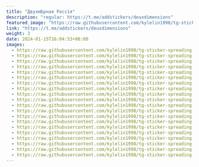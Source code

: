 ```yaml
---
title: "Двухмѣрная Россія"
description: "regular: https://t.me/addstickers/deuxdimensions"
featured_image: "https://raw.githubusercontent.com/kylelin1998/tg-sticker-spreading-worldwide-images/main/img/edd4dfae-4166-4ca0-ba65-84e15702b5d5.jpg"
link: "https://t.me/addstickers/deuxdimensions"
weight: 3
date: 2024-01-15T16:04:53+08:00
images:
  - https://raw.githubusercontent.com/kylelin1998/tg-sticker-spreading-worldwide-images/main/img/edd4dfae-4166-4ca0-ba65-84e15702b5d5.jpg
  - https://raw.githubusercontent.com/kylelin1998/tg-sticker-spreading-worldwide-images/main/img/21aba8fa-8cfc-4a7c-a312-8824d6e6e562.jpg
  - https://raw.githubusercontent.com/kylelin1998/tg-sticker-spreading-worldwide-images/main/img/853ec865-93df-44ae-8920-62df8a9affe3.jpg
  - https://raw.githubusercontent.com/kylelin1998/tg-sticker-spreading-worldwide-images/main/img/e34d7351-6df6-4d6a-89d1-e1a873ef7ed0.jpg
  - https://raw.githubusercontent.com/kylelin1998/tg-sticker-spreading-worldwide-images/main/img/602d332a-60d6-404f-927c-3f6be1789b5f.jpg
  - https://raw.githubusercontent.com/kylelin1998/tg-sticker-spreading-worldwide-images/main/img/ab407e32-7d66-4554-9178-fb672a1bb57b.jpg
  - https://raw.githubusercontent.com/kylelin1998/tg-sticker-spreading-worldwide-images/main/img/dabcc5d4-8445-4290-9952-e2e37f02a85f.jpg
  - https://raw.githubusercontent.com/kylelin1998/tg-sticker-spreading-worldwide-images/main/img/557b4ab4-f96b-4a3c-b1aa-a123677c4c6d.jpg
  - https://raw.githubusercontent.com/kylelin1998/tg-sticker-spreading-worldwide-images/main/img/fc14a783-7841-4ecb-95e8-7412ae285834.jpg
  - https://raw.githubusercontent.com/kylelin1998/tg-sticker-spreading-worldwide-images/main/img/3087c3e4-5906-43cb-bff3-112d68ef0f74.jpg
  - https://raw.githubusercontent.com/kylelin1998/tg-sticker-spreading-worldwide-images/main/img/ffed2897-24e2-4512-a5c9-ad23a8a1dc5c.jpg
  - https://raw.githubusercontent.com/kylelin1998/tg-sticker-spreading-worldwide-images/main/img/93df748a-15fd-4773-8b99-7abf8217864f.jpg
  - https://raw.githubusercontent.com/kylelin1998/tg-sticker-spreading-worldwide-images/main/img/127b5c85-f339-4b26-93b1-bb2a1b408440.jpg
  - https://raw.githubusercontent.com/kylelin1998/tg-sticker-spreading-worldwide-images/main/img/ead1aa26-0b4e-448e-840d-b1ea08fe890b.jpg
  - https://raw.githubusercontent.com/kylelin1998/tg-sticker-spreading-worldwide-images/main/img/98b5a116-3d55-4f5a-a479-19baba5addc0.jpg
  - https://raw.githubusercontent.com/kylelin1998/tg-sticker-spreading-worldwide-images/main/img/137f7806-ffe9-43b5-bb03-68c891b265f4.jpg
  - https://raw.githubusercontent.com/kylelin1998/tg-sticker-spreading-worldwide-images/main/img/13bd6c08-6c96-4434-b04e-9c4ee1d17dec.jpg
  - https://raw.githubusercontent.com/kylelin1998/tg-sticker-spreading-worldwide-images/main/img/cd77154a-1958-406e-83ba-feb5bd8c9476.jpg
  - https://raw.githubusercontent.com/kylelin1998/tg-sticker-spreading-worldwide-images/main/img/d8c4e402-f869-4865-bff7-482a3b6cfd98.jpg
  - https://raw.githubusercontent.com/kylelin1998/tg-sticker-spreading-worldwide-images/main/img/c7420cab-7663-466e-ba7b-af0d7df0b1df.jpg
---
```

